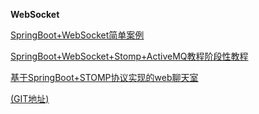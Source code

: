 **WebSocket**

[SpringBoot+WebSocket简单案例](https://blog.csdn.net/qq_36963762/article/details/101058253)

[SpringBoot+WebSocket+Stomp+ActiveMQ教程阶段性教程](https://blog.csdn.net/qq_41603102/article/details/82492040)

[基于SpringBoot+STOMP协议实现的web聊天室](https://blog.csdn.net/weixin_34060741/article/details/91395556)

[(GIT地址)](https://github.com/anlingyi/xechat)